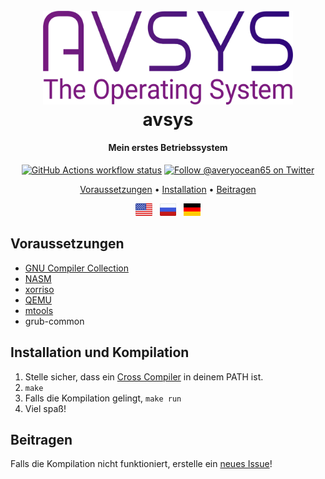 <h1 align="center">
  <br>
  <a><img src="logo.png" alt="avsys" width="400"></a>
  <br>
  avsys
  <br>
</h1>

<h4 align="center">Mein erstes Betriebssystem</a></h4>

<p align="center">
  <a href="https://github.com/averyocean65/avsys/actions"
    ><img
      src="https://img.shields.io/github/actions/workflow/status/averyocean65/avsys/makefile.yml"
      alt="GitHub Actions workflow status"
  /></a>
  <a href="https://twitter.com/averyocean65"
    ><img
      src="https://img.shields.io/badge/twitter-@averyocean65-1DA1F3?style=flat-square"
      alt="Follow @averyocean65 on Twitter"
  /></a>
</p>


<p align="center">
  <a href="#voraussetzungen">Voraussetzungen</a> •
  <a href="#installing-and-building">Installation</a> •
  <a href="#beitragen">Beitragen</a>
</p>

<p align="center">
  <a href="README.md"
    ><img
      height="20"
      src="flag-us.png"
      alt="English"
  /></a>
  &nbsp;
  <a
    href="README-ru.md"
    ><img
      height="20"
      src="flag-ru.png"
      alt="Русский"
  /></a>
  &nbsp;
  <a
    href="README-de.md"
    ><img
      height="20"
      src="flag-de.png"
      alt="Deutsch"
  /></a>
</p>

## Voraussetzungen
- [GNU Compiler Collection](https://gcc.gnu.org/)
- [NASM](https://www.nasm.us/)
- [xorriso](https://www.gnu.org/software/xorriso/)
- [QEMU](https://www.qemu.org/)
- [mtools](https://www.gnu.org/software/mtools/)
- grub-common

## Installation und Kompilation
1. Stelle sicher, dass ein [Cross Compiler](https://wiki.osdev.org/GCC_Cross-Compiler) in deinem PATH ist.
2. ``make``
3. Falls die Kompilation gelingt, ``make run``
4. Viel spaß!

## Beitragen
Falls die Kompilation nicht funktioniert, erstelle ein [neues Issue](https://github.com/averyocean65/avsys/issues/new)!
